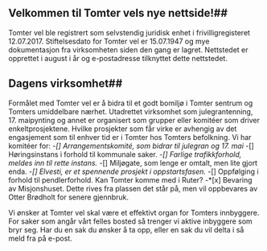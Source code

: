 ## Velkommen til Tomter vels nye nettside!##

Tomter vel ble registrert som selvstendig juridisk enhet i frivilligregisteret 12.07.2017. Stiftelsesdato for Tomter vel er 15.07.1947 og mye dokumentasjon fra virksomheten siden den gang er lagret.  Nettstedet er opprettet i august i år og e-postadresse tilknyttet dette nettstedet. 

## Dagens virksomhet##
Formålet med Tomter vel er å bidra til et godt bomiljø i Tomter sentrum og Tomters umiddelbare nærhet. Utadrettet virksomhet som julegrantenning, 17. maipynting og annet er organisert som grupper eller komitéer som driver enkeltprosjektene. Hvilke prosjekter som får virke er avhengig av det engasjement som til enhver tid er i Tomter hos Tomters befolkning. Vi har komitéer for:
-*[] Arrangementskomité, som bidrar til julegran og 17. mai
-*[] Høringsinstans i forhold til kommunale saker. 
-*[] Farlige trafikkforhold, meldes inn til rette instans.
-*[] Miljøgate, som lenge er omtalt, men lite gjort enda.
-*[] Elvesti, er et spennende prosjekt i oppstartsfasen.
-*[] Oppfølging i forhold til pendlerforhold. Kan Tomter komme med i Ruter?
-*[x] Bevaring av Misjonshuset. Dette rives fra plassen det står på, men vil oppbevares av Otter Brødholt for senere gjennbruk.

Vi ønsker at Tomter vel skal være et effektivt organ for Tomters innbyggere. For saker som angår vårt felles bosted så trenger vi aktive inbyggere som bryr seg. Har du en sak du ønsker å ta opp, eller en sak du vil delta i så meld fra på e-post. 
